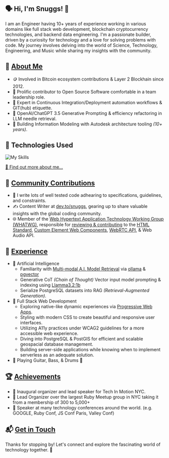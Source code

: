 ## 🗣️ Hi, I'm Snuggs! 👋

I am an Engineer having 10+ years of experience working in various domains like full stack web development, blockchain cryptocurrency technologies, and backend data engineering.
I'm a passionate builder, driven by a curiosity for technology and a love for solving problems with code.
My journey involves delving into the world of Science, Technology, Engineering, and Music while sharing my insights with the community.


## 👤 [About Me](https://docs.google.com/document/d/1dGptZT8R3mG69ifYAIBXp6TzMN0ZeLoxeh3QxWOPEl0)

- 🪙 Involved in Bitcoin ecosystem contributions & Layer 2 Blockhain since 2012.
- 🔭 Prolific contributor to Open Source Software comfortable in a team leadership role.
- 🚀 Expert in Continuous Integration/Deployment automation workflows & GIT(hub) etiquette. 
- 🧠 OpenAI/ChatGPT 3.5 Generative Prompting & efficiency refactoring in LLM needle retrieval.
- 🏢 Building Information Modeling with Autodesk architecture tooling _(10+ years)_.

## 🤖 Technologies Used
  ![My Skills](https://skillicons.dev/icons?i=html,css,tailwind,js,nodejs,npm,vue,react,express,ruby,rails,postgres,docker,aws,nginx,linux,bash,vim,git)

[📜 Find out more about me...](https://docs.google.com/document/d/1dGptZT8R3mG69ifYAIBXp6TzMN0ZeLoxeh3QxWOPEl0)

## 👥 [Community Contributions](https://youtube.com/watch?v=A5ad52AogJ8)
- 📝 I write lots of well tested code adhearing to specifications, guidelines, and constraints.
- ✍️ Content Writer at [dev.to/snuggs](https://dev.to/snuggs), gearing up to share valuable insights with the global coding community.
- 🌐 Member of the [Web Hypertext Application Technology Working Group (WHATWG)](https://whatwg.org), responsible for [reviewing & contributing](https://github.com/whatwg/infra/blob/main/infra.bs#L2239-L2274) to the [HTML Standard](https://github.com/orgs/whatwg/teams/components), [Custom Element Web Components](https://github.com/web-platform-tests/wpt/blob/master/custom-elements/META.yml#L3), [WebRTC API](https://github.com/web-platform-tests/wpt/blob/master/webrtc/META.yml#L3), & Web Audio API.

## 🌱 [Experience](https://www.linkedin.com/in/devpunks)

- 🧠 Artificial Intelligence
  - Familiarity with [Multi-modal A.I. Model Retrieval](https://llama.com/docs/model-cards-and-prompt-formats/llama3_2) via [ollama](https://ollama.com/library/llama3.2:1b) & [pgvector](https://github.com/pgvector/pgvector)
  - Generative CoT _(Chain of Thought)_ Vector input model prompting & indexing using [Llamma3.2:1b](https://analyticsvidhya.com/blog/2024/09/llama-3-2-models/#h-llama-3-2-1b-and-3b-text-models)
  - Serialize PostgreSQL datasets into RAG _(Retrieval-Augmented Generation)_.
- 🥞 Full Stack Web Development
  - Exploring native-like dynamic experiences via [Progressive Web Apps](https://developer.mozilla.org/en-US/docs/Web/Progressive_web_apps).
  - Styling with modern CSS to create beautiful and responsive user interfaces.
  - Utilizing A11y practices under WCAG2 guidelines for a more accessible web experience.
  - Diving into PostgreSQL & PostGIS for efficient and scalable geospacial database management.
  - Building server-side applications while knowing when to implement serverless as an adequate solution.
- 🎸 Playing Guitar, Bass, & Drums 🥁

 ## 🏆 [Achievements](https://github.com/snuggs?tab=achievements)

- 🌟 Inaugural organizer and lead speaker for Tech In Motion NYC.
- 🌟 Lead Organizer over the largest Ruby Meetup group in NYC taking it from a membership of 300 to 5,000+
- 🌟 Speaker at many technology conferences around the world. (e.g. GOOGLE, Ruby Conf, JS Conf Paris, Valley Conf)


## 📬 [Get in Touch](mailto:rashaunstovall@gmail.com?subject=Hi!%20I%20found%20you%20on%20Github.)


Thanks for stopping by!
Let's connect and explore the fascinating world of technology together. 🚀

<!--
Here are some ideas to get you started:

- 🔭 I’m currently working on ...
- 🌱 I’m currently learning ...
- 👯 I’m looking to collaborate on ...
- 🤔 I’m looking for help with ...
- 💬 Ask me about ...
- 📫 How to reach me: ...
- 😄 Pronouns: ...
- ⚡ Fun fact: ...
-->
